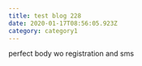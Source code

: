 ```yaml
---
title: test blog 228
date: 2020-01-17T08:56:05.923Z
category: category1
---
```

perfect body wo registration and sms
